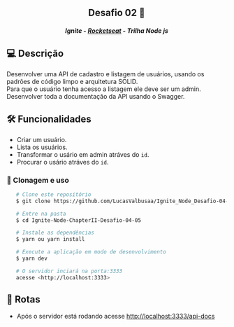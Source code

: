 <h2 align="center">Desafio 02 🚀</h2>
<h5 align="center">Ignite - <a href="https://rocketseat.com.br/" >Rocketseat</a> - Trilha Node js</h5>

## 💻 Descrição

Desenvolver uma API de cadastro e listagem de usuários, usando os padrões de código limpo e arquitetura SOLID. <br/>
Para que o usuário tenha acesso a listagem ele deve ser um admin.<br/>
Desenvolver toda a documentação da API usando o Swagger.

## 🛠️ Funcionalidades

- Criar um usuário.
- Lista os usuários.
- Transformar o usário em admin atráves do `id`.
- Procurar o usário atráves do `id`.

### 📝 Clonagem e uso

```bash
   # Clone este repositório
   $ git clone https://github.com/LucasValbusaa/Ignite_Node_Desafio-04-05.git

   # Entre na pasta
   $ cd Ignite-Node-ChapterII-Desafio-04-05

   # Instale as dependências
   $ yarn ou yarn install

   # Execute a aplicação em modo de desenvolvimento
   $ yarn dev

   # O servidor inciará na porta:3333
   acesse <http://localhost:3333>
```

## 🔗 Rotas

- Após o servidor está rodando acesse <http://localhost:3333/api-docs>

